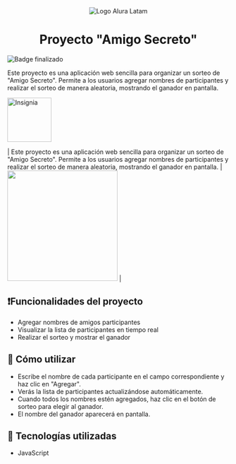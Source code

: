 <div align="center">
  <img src="https://github.com/user-attachments/assets/08db7035-e23a-4a44-9af0-140255d92be4" alt="Logo Alura Latam">
</div>
<h1 align="center"> Proyecto "Amigo Secreto" </h1>

![Badge finalizado](https://img.shields.io/badge/STATUS-Finalizado-Yellow)

Este proyecto es una aplicación web sencilla para organizar un sorteo de "Amigo Secreto". Permite a los usuarios agregar nombres de participantes y realizar el sorteo de manera aleatoria, mostrando el ganador en pantalla.

<img width="100" height="100" alt="Insignia" src="https://github.com/user-attachments/assets/2cacef60-f237-41cc-9c9a-97b6db62a9c9" />

| Este proyecto es una aplicación web sencilla para organizar un sorteo de "Amigo Secreto". Permite a los usuarios 
agregar nombres de participantes y realizar el sorteo de manera aleatoria, mostrando el ganador en pantalla. | <img src="https://github.com/user-attachments/assets/2cacef60-f237-41cc-9c9a-97b6db62a9c9" width="250" /> |

## ❗Funcionalidades del proyecto
- Agregar nombres de amigos participantes 
- Visualizar la lista de participantes en tiempo real 
- Realizar el sorteo y mostrar el ganador

## 📖 Cómo utilizar
- Escribe el nombre de cada participante en el campo correspondiente y haz clic en "Agregar".
- Verás la lista de participantes actualizándose automáticamente.
- Cuando todos los nombres estén agregados, haz clic en el botón de sorteo para elegir al ganador.
- El nombre del ganador aparecerá en pantalla.

## 🧉 Tecnologías utilizadas
- JavaScript
